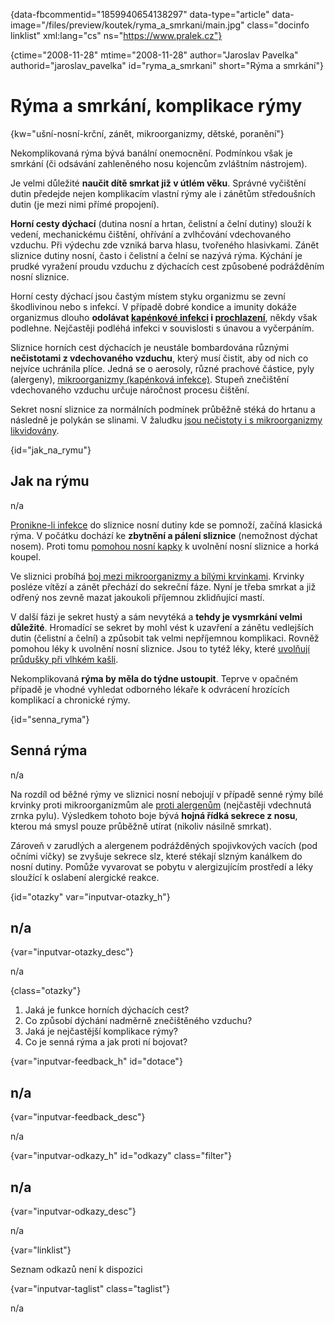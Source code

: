 
{data-fbcommentid="1859940654138297" data-type="article" data-image="/files/preview/koutek/ryma\_a\_smrkani/main.jpg" class="docinfo linklist" xml:lang="cs" ns="https://www.pralek.cz"}

{ctime="2008-11-28" mtime="2008-11-28" author="Jaroslav Pavelka" authorid="jaroslav\_pavelka" id="ryma\_a_smrkani" short="Rýma a smrkání"}

# Rýma a smrkání, komplikace rýmy

<!-- generated attribute kw by user_udpatekw.sh on 2020-04-26, do not edit -->

{kw="ušní-nosní-krční, zánět, mikroorganizmy, dětské, poranění"}

Nekomplikovaná rýma bývá banální onemocnění. Podmínkou však je smrkání (či odsávání zahleněného nosu kojencům zvláštním nástrojem).

Je velmi důležité **naučit dítě smrkat již v útlém věku**. Správné vyčištění dutin předejde nejen komplikacím vlastní rýmy ale i zánětům středoušních dutin (je mezi nimi přímé propojení).

**Horní cesty dýchací** (dutina nosní a hrtan, čelistní a čelní dutiny) slouží k vedení, mechanickému čištění, ohřívání a zvlhčování vdechovaného vzduchu. Při výdechu zde vzniká barva hlasu, tvořeného hlasivkami. Zánět sliznice dutiny nosní, často i čelistní a čelní se nazývá rýma. Kýchání je prudké vyražení proudu vzduchu z dýchacích cest způsobené podrážděním nosní sliznice.

Horní cesty dýchací jsou častým místem styku organizmu se zevní škodlivinou nebo s infekcí. V případě dobré kondice a imunity dokáže organizmus dlouho **odolávat [kapénkové infekci][1] i [prochlazení][2]**, někdy však podlehne. Nejčastěji podléhá infekci v souvislosti s únavou a vyčerpáním.

Sliznice horních cest dýchacích je neustále bombardována různými **nečistotami z vdechovaného vzduchu**, který musí čistit, aby od nich co nejvíce uchránila plíce. Jedná se o aerosoly, různé prachové částice, pyly (alergeny), [mikroorganizmy (kapénková infekce)][3]. Stupeň znečištění vdechovaného vzduchu určuje náročnost procesu čištění.

Sekret nosní sliznice za normálních podmínek průběžně stéká do hrtanu a následně je polykán se slinami. V žaludku [jsou nečistoty i s mikroorganizmy likvidovány][4].

{id="jak\_na\_rymu"}

## Jak na rýmu

n/a

[Pronikne-li infekce][5] do sliznice nosní dutiny kde se pomnoží, začíná klasická rýma. V počátku dochází ke **zbytnění a pálení sliznice** (nemožnost dýchat nosem). Proti tomu [pomohou nosní kapky][6] k uvolnění nosní sliznice a horká koupel.

Ve sliznici probíhá [boj mezi mikroorganizmy a bílými krvinkami][7]. Krvinky posléze vítězí a zánět přechází do sekreční fáze. Nyní je třeba smrkat a již odřený nos zevně mazat jakoukoli příjemnou zklidňující mastí.

V další fázi je sekret hustý a sám nevytéká a **tehdy je vysmrkání velmi důležité**. Hromadící se sekret by mohl vést k uzavření a zánětu vedlejších dutin (čelistní a čelní) a způsobit tak velmi nepříjemnou komplikaci. Rovněž pomohou léky k uvolnění nosní sliznice. Jsou to tytéž léky, které [uvolňují průdušky při vlhkém kašli][8].

Nekomplikovaná **rýma by měla do týdne ustoupit**. Teprve v opačném případě je vhodné vyhledat odborného lékaře k odvrácení hrozících komplikací a chronické rýmy.

{id="senna_ryma"}

## Senná rýma

n/a

Na rozdíl od běžné rýmy ve sliznici nosní nebojují v případě senné rýmy bílé krvinky proti mikroorganizmům ale [proti alergenům][7] (nejčastěji vdechnutá zrnka pylu). Výsledkem tohoto boje bývá **hojná řídká sekrece z nosu**, kterou má smysl pouze průběžně utírat (nikoliv násilně smrkat).

Zároveň v zarudlých a alergenem podrážděných spojivkových vacích (pod očními víčky) se zvyšuje sekrece slz, které stékají slzným kanálkem do nosní dutiny. Pomůže vyvarovat se pobytu v alergizujícím prostředí a léky sloužící k oslabení alergické reakce.

{id="otazky" var="inputvar-otazky_h"}

## n/a

{var="inputvar-otazky_desc"}

n/a

{class="otazky"}

  1. Jaká je funkce horních dýchacích cest?
  2. Co způsobí dýchání nadměrně znečištěného vzduchu?
  3. Jaká je nejčastější komplikace rýmy?
  4. Co je senná rýma a jak proti ní bojovat?

{var="inputvar-feedback_h" id="dotace"}

## n/a

{var="inputvar-feedback_desc"}

n/a

{var="inputvar-odkazy_h" id="odkazy" class="filter"}

## n/a

{var="inputvar-odkazy_desc"}

n/a

{var="linklist"}

Seznam odkazů není k dispozici

{var="inputvar-taglist" class="taglist"}

n/a

 [1]: chripka
 [2]: teplota
 [3]: mikroorganizmy
 [4]: stravovaci_navyky
 [5]: lecba_zanetu
 [6]: lekove_formy
 [7]: imunita
 [8]: kasel_a_typy_kasle

